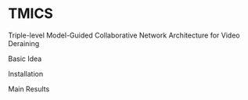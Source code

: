 # TMICS
Triple-level Model-Guided Collaborative Network Architecture for Video Deraining

Basic Idea



Installation



Main Results

